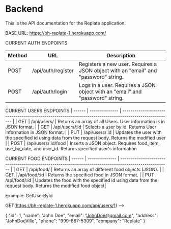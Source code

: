 # Backend
This is the API documentation for the Replate application.  

BASE URL: https://bh-replate-1.herokuapp.com/


CURRENT AUTH ENDPOINTS

| Method | URL                  | Description                                                                                            |
| ------ | --------------       | ------------------------------------------------------------------------------------------------------ |
| POST   | /api/auth/register   | Registers a new user.  Requires a JSON object with an "email" and "password" string.                   |
| POST   | /api/auth/login      | Logs in a user.  Requires a JSON object with an "email" and "password" string.                         |

CURRENT USERS ENDPOINTS
| ------ | --------------       | ------------------------------------------------------------------------------------------------------ |
| GET    | /api/users/          | Returns an array of all Users.  User information is in JSON format.                                    |
| GET    | /api/users/:id       | Selects a user by id.  Returns User information in JSON format.                                        |
| PUT    | /api/users/:id       | Updates the user with the specified id using data from the request body. Returns the modified user     |
| POST   | /api/users/:id/food  | Inserts a JSON object.  Requires food_item, use_by_date, and user_id.  Returns specified user's information

CURRENT FOOD ENDPOINTS
| ------ | --------------       | ------------------------------------------------------------------------------------------------------ |
| GET    | /api/food/           | Returns an array of different food objects (JSON).                                                     |
| GET    | /api/food/:id        | Returns the specified food in JSON format.                                                             |
| PUT    | /api/food/:id        | Updates the food with the specified id using data from the request body. Returns the modified food object|



Example:  GetUserById

GET(https://bh-replate-1.herokuapp.com/api/users/1) --> 

{
    "id": 1,
    "name": "John Doe",
    "email": "JohnDoe@gmail.com",
    "address": "JohnDoeVille",
    "phone": "999-867-5309",
    "company": "Replate"
} 


